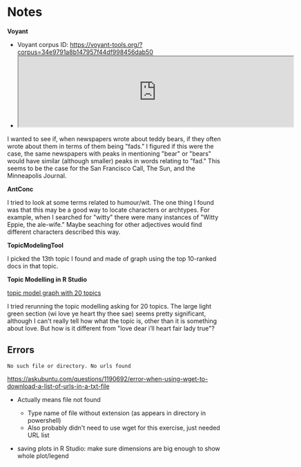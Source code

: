 # Notes
**Voyant**

* Voyant corpus ID: https://voyant-tools.org/?corpus=34e9791a8b147957f44df998456dab50
* <iframe style='width: 637px; height: 163px;' src='https://voyant-tools.org/tool/Phrases/?query=free&corpus=34e9791a8b147957f44df998456dab50'></ifra
  me>

The above section is interesting because it shows different groups of usage for the word "free":  relating to slavery, press, or passages.

* <iframe style='width: 564px; height: 335px;' src='https://voyant-tools.org/tool/Trends/?stopList=keywords-f0753fd4410091128048053659509d49&query=faddy&query=fad*&query=fad&query=%22new%20toys*%22&query=bear&query=bears&query=craze*&mode=&chartType=line&corpus=48d327dd945f1331190cc3dc30fb560f'></iframe>

I wanted to see if, when newspapers wrote about teddy bears, if they often wrote about them in terms of them being "fads." I figured if this were the case, the same newspapers with peaks in mentioning "bear" or "bears" would have similar (although smaller) peaks in words relating to "fad." This seems to be the case for the San Francisco Call, The Sun, and the Minneapolis Journal. 

**AntConc**

I tried to look at some terms related to humour/wit. The one thing I found was that this may be a good way to locate characters or archtypes. For example, when I searched for "witty" there were many instances of "Witty Eppie, the ale-wife." Maybe seaching for other adjectives would find different characters described this way. 

**TopicModelingTool**

I picked the 13th topic I found and made of graph using the top 10-ranked docs in that topic.

**Topic Modelling in R Studio**

[topic model graph with 20 topics](20_topics_over_time.png)

I tried rerunning the topic modelling asking for 20 topics. The large light green section (wi love ye heart thy thee sae) seems pretty significant, although I can't really tell how what the topic is, other than it is something about love. But how is it different from "love dear i’ll heart fair lady true"?

## Errors
`No such file or directory. No urls found`

https://askubuntu.com/questions/1190692/error-when-using-wget-to-download-a-list-of-urls-in-a-txt-file

* Actually means file not found
  * Type name of file without extension (as appears in directory in powershell)
  * Also probably didn't need to use wget for this exercise, just needed URL list
  
* saving plots in R Studio: make sure dimensions are big enough to show whole plot/legend
